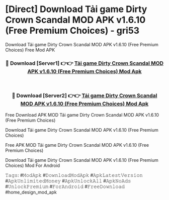 # [Direct] Download Tải game Dirty Crown Scandal MOD APK v1.6.10 (Free Premium Choices) - gri53
Download Tải game Dirty Crown Scandal MOD APK v1.6.10 (Free Premium Choices) Free Mod APK

<div align="center">
<h3>🔴 Download [Server1] 👉👉 <a href="https://apk-comot.site?title=Tải_game_Dirty_Crown_Scandal_MOD_APK_v1.6.10_(Free_Premium_Choices)">Tải game Dirty Crown Scandal MOD APK v1.6.10 (Free Premium Choices) Mod Apk</a></h3><br>

<h3>🔴 Download [Server2] 👉👉 <a href="https://apk-comot.site?title=Tải_game_Dirty_Crown_Scandal_MOD_APK_v1.6.10_(Free_Premium_Choices)">Tải game Dirty Crown Scandal MOD APK v1.6.10 (Free Premium Choices) Mod Apk</a></h3>
</div>


Free Download APK MOD Tải game Dirty Crown Scandal MOD APK v1.6.10 (Free Premium Choices)

Download Tải game Dirty Crown Scandal MOD APK v1.6.10 (Free Premium Choices) 

Free APK MOD Tải game Dirty Crown Scandal MOD APK v1.6.10 (Free Premium Choices) 

Download Tải game Dirty Crown Scandal MOD APK v1.6.10 (Free Premium Choices) Mod For Android

𝚃𝚊𝚐𝚜: #𝙼𝚘𝚍𝙰𝚙𝚔 #𝙳𝚘𝚠𝚗𝚕𝚘𝚊𝚍𝙼𝚘𝚍𝙰𝚙𝚔 #𝙰𝚙𝚔𝙻𝚊𝚝𝚎𝚜𝚝𝚅𝚎𝚛𝚜𝚒𝚘𝚗 #𝙰𝚙𝚔𝚄𝚗𝚕𝚒𝚖𝚒𝚝𝚎𝚍𝙼𝚘𝚗𝚎𝚢 #𝙰𝚙𝚔𝚄𝚗𝚕𝚘𝚌𝚔𝙰𝚕𝚕 #𝙰𝚙𝚔𝙽𝚘𝙰𝚍𝚜 #𝚄𝚗𝚕𝚘𝚌𝚔𝙿𝚛𝚎𝚖𝚒𝚞𝚖 #𝙵𝚘𝚛𝙰𝚗𝚍𝚛𝚘𝚒𝚍 #𝙵𝚛𝚎𝚎𝙳𝚘𝚠𝚗𝚕𝚘𝚊𝚍 #home_design_mod_apk